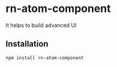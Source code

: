 # rn-atom-component

It helps to build advanced UI

## Installation

```sh
npm install rn-atom-component
```